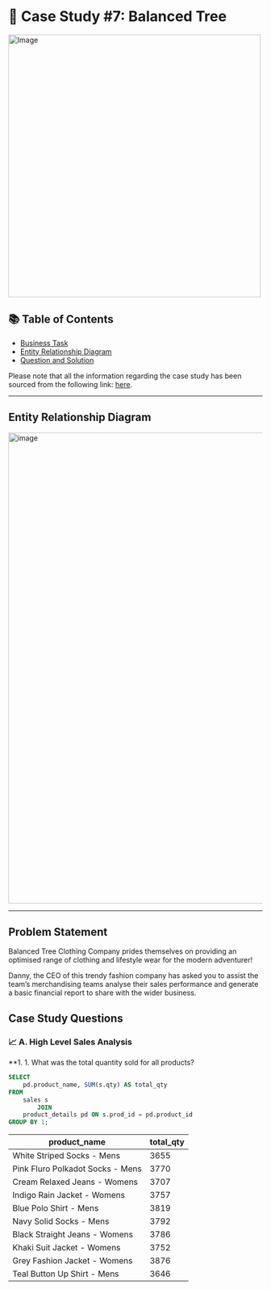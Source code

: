 # 🌲 Case Study #7: Balanced Tree
<img src="https://github.com/katiehuangx/8-Week-SQL-Challenge/assets/81607668/8ada3c0c-e90a-47a7-9a5c-8ffd6ee3eef8" alt="Image" width="500" height="520">

## 📚 Table of Contents
- [Business Task](#problem-statement)
- [Entity Relationship Diagram](#entity-relationship-diagram)
- [Question and Solution](#case-Study-questions)

Please note that all the information regarding the case study has been sourced from the following link: [here](https://8weeksqlchallenge.com/case-study-7/). 

***
## Entity Relationship Diagram

<img width="932" alt="image" src="https://github.com/katiehuangx/8-Week-SQL-Challenge/assets/81607668/2ce4df84-2b05-4fe9-a50c-47c903b392d5">

***
## Problem Statement

Balanced Tree Clothing Company prides themselves on providing an optimised range of clothing and lifestyle wear for the modern adventurer!

Danny, the CEO of this trendy fashion company has asked you to assist the team’s merchandising teams analyse their sales performance and generate a basic financial report to share with the wider business.

## Case Study Questions

### 📈 A. High Level Sales Analysis

**1. 1. What was the total quantity sold for all products?

```sql
SELECT 
    pd.product_name, SUM(s.qty) AS total_qty
FROM
    sales s
        JOIN
    product_details pd ON s.prod_id = pd.product_id
GROUP BY 1;
```

| product_name                   | total_qty |
| ------------------------------ | --------- |
| White Striped Socks - Mens     |	3655     |
|Pink Fluro Polkadot Socks - Mens|  3770     |
|Cream Relaxed Jeans - Womens	   |  3707     |
|Indigo Rain Jacket - Womens     |  3757     |
|Blue Polo Shirt - Mens          |	3819     |
|Navy Solid Socks - Mens	       |  3792     |
|Black Straight Jeans - Womens   |	3786     |
|Khaki Suit Jacket - Womens	     |  3752     |
|Grey Fashion Jacket - Womens	   |  3876     |
|Teal Button Up Shirt - Mens	   |  3646     |

